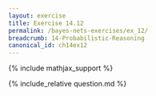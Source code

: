 ```yaml
---
layout: exercise
title: Exercise 14.12
permalink: /bayes-nets-exercises/ex_12/
breadcrumb: 14-Probabilistic-Reasoning
canonical_id: ch14ex12
---
```


{% include mathjax_support %}
<div id="hiddden">{% include_relative question.md %}</div>